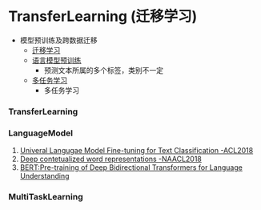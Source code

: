 # TransferLearning (迁移学习)
- 模型预训练及跨数据迁移
    - [迁移学习](###TransferLearning)
    - [语言模型预训练](###LanguageModel)
        - 预测文本所属的多个标签，类别不一定
    - [多任务学习](###MultiTaskLearning)
        - 多任务学习



### TransferLearning


### LanguageModel
1. [Univeral Langugae Model Fine-tuning for Text Classification -ACL2018](UniveralLangugaeModelFine-tuningforTextClassification.md)
2. [Deep contetualized word representations -NAACL2018](DeepContetualizedWordRepresentations.md)
3. [BERT:Pre-training of Deep Bidirectional Transformers for Language Understanding ](BERT.md)
### MultiTaskLearning
